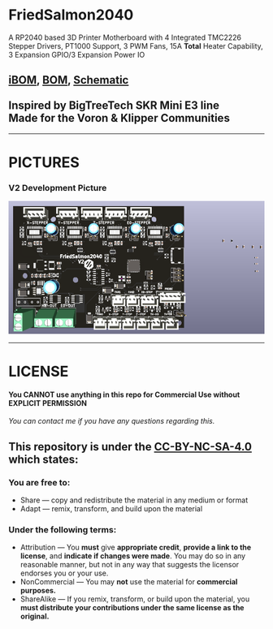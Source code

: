 # FriedSalmon2040
 A RP2040 based 3D Printer Motherboard with 4 Integrated TMC2226 Stepper Drivers, PT1000 Support, 3 PWM Fans, 15A **Total** Heater Capability, 3 Expansion GPIO/3 Expansion Power IO

## [iBOM](https://htmlpreview.github.io/?https://github.com/Fisheiyy/FriedSalmon2040/blob/main/ibom.html), [BOM](https://docs.google.com/spreadsheets/d/18_6saM__RWSnnuOeO-IjOmcjcUNBl_MXiw4yVhhykyQ/edit#gid=1487594272), [Schematic](https://github.com/Fisheiyy/FriedSalmon2040/blob/main/rp2040-board.pdf) <br><br> Inspired by BigTreeTech SKR Mini E3 line <br> Made for the Voron & Klipper Communities
<hr>

# PICTURES
 ### V2 Development Picture
 ![FriedSalmon2040 V2 Indev Picture](Pics/v2-indev-pic-1.png)
<hr>

# LICENSE
 #### **You CANNOT use anything in this repo for Commercial Use without EXPLICIT PERMISSION**
*You can contact me if you have any questions regarding this.*
 ## This repository is under the [CC-BY-NC-SA-4.0](https://creativecommons.org/licenses/by-nc-sa/4.0) which states:
 ### You are free to:
   - Share — copy and redistribute the material in any medium or format
   - Adapt — remix, transform, and build upon the material
 ### Under the following terms:
  - Attribution — You **must** give **appropriate credit**, **provide a link to the license**, and **indicate if changes were made**. You may do so in any reasonable manner, but not in any way that suggests the licensor endorses you or your use.
  - NonCommercial — You may **not** use the material for **commercial purposes.**
  - ShareAlike — If you remix, transform, or build upon the material, you **must distribute your contributions under the same license as the original.**